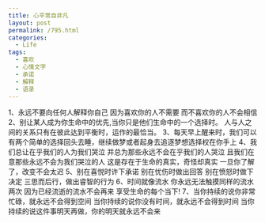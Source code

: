 ```yaml
---
title: 心平常自非凡
layout: post
permalink: /795.html
categories:
  - Life
tags:
  - 喜欢
  - 心情文字
  - 承诺
  - 解释
  - 语录
---
```

 1、永远不要向任何人解释你自己 因为喜欢你的人不需要 而不喜欢你的人不会相信 2、别让某人成为你生命中的优先,当你只是他们生命中的一个选择时。 人与人之间的关系只有在彼此达到平衡时，运作的最恰当。 3、每天早上醒来时，我们可以有两个简单的选择回头去睡，继续做梦或者起身去追逐梦想选择权在你手上 4、我们总让在乎我们的人为我们哭泣 并总为那些永远不会在乎我们的人哭泣 且我们在意那些永远不会为我们哭泣的人 这是存在于生命的真实，奇怪却真实 一旦你了解了，改变不会太迟 5、别在喜悦时许下承诺 别在忧伤时做出回答 别在愤怒时做下决定 三思而后行，做出睿智的行为 6、时间就像流水 你永远无法触摸同样的流水两次 因为已经流逝的流水不会再来 享受生命的每个当下! 7、当你持续的说你非常忙碌，就永远不会得到空间 当你持续的说你没有时间，就永远不会得到时间 当你持续的说这件事明天再做，你的明天就永远不会来